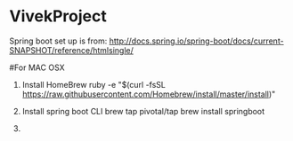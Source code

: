 # VivekProject
Spring boot set up is from: http://docs.spring.io/spring-boot/docs/current-SNAPSHOT/reference/htmlsingle/

#For MAC OSX
1) Install HomeBrew
ruby -e "$(curl -fsSL https://raw.githubusercontent.com/Homebrew/install/master/install)"

2) Install spring boot CLI
brew tap pivotal/tap
brew install springboot

3) 

